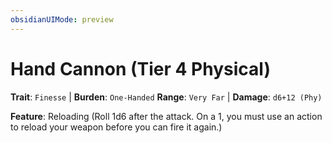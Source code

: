 ```yaml
---
obsidianUIMode: preview
---
```

# Hand Cannon (Tier 4 Physical)

**Trait**: `Finesse` | **Burden**: `One-Handed`
**Range**: `Very Far` | **Damage**: `d6+12 (Phy)`

**Feature**: Reloading (Roll 1d6 after the attack. On a 1, you must use an action to reload your weapon before you can fire it again.)
